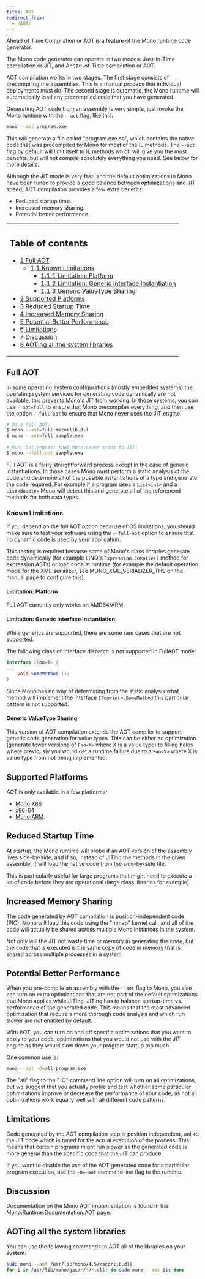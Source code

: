 ```yaml
---
title: AOT
redirect_from:
  - /AOT/
---
```


Ahead of Time Compilation or AOT is a feature of the Mono runtime code generator.

The Mono code generator can operate in two modes: Just-in-Time compilation or JIT, and Ahead-of-Time compilation or AOT.

AOT compilation works in two stages. The first stage consists of precompiling the assemblies. This is a manual process that individual deployments must do. The second stage is automatic, the Mono runtime will automatically load any precompiled code that you have generated.

Generating AOT code from an assembly is very simple, just invoke the Mono runtime with the `--aot` flag, like this:

``` bash
mono --aot program.exe
```

This will generate a file called "program.exe.so", which contains the native code that was precompiled by Mono for most of the IL methods. The `--aot` flag by default will limit itself to IL methods which will give you the most benefits, but will not compile absolutely everything you need. See below for more details.

Although the JIT mode is very fast, and the default optimizations in Mono have been tuned to provide a good balance between optimizations and JIT speed, AOT compilation provides a few extra benefits:

-   Reduced startup time.
-   Increased memory sharing.
-   Potential better performance.

<table>
<col width="100%" />
<tbody>
<tr class="odd">
<td align="left"><h2>Table of contents</h2>
<ul>
<li><a href="#full-aot">1 Full AOT</a>
<ul>
<li><a href="#known-limitations">1.1 Known Limitations</a>
<ul>
<li><a href="#limitation-platform">1.1.1 Limitation: Platform</a></li>
<li><a href="#limitation-generic-interface-instantiation">1.1.2 Limitation: Generic Interface Instantiation</a></li>
<li><a href="#generic-valuetype-sharing">1.1.3 Generic ValueType Sharing</a></li>
</ul></li>
</ul></li>
<li><a href="#supported-platforms">2 Supported Platforms</a></li>
<li><a href="#reduced-startup-time">3 Reduced Startup Time</a></li>
<li><a href="#increased-memory-sharing">4 Increased Memory Sharing</a></li>
<li><a href="#potential-better-performance">5 Potential Better Performance</a></li>
<li><a href="#limitations">6 Limitations</a></li>
<li><a href="#discussion">7 Discussion</a></li>
<li><a href="#aoting-all-the-system-libraries">8 AOTing all the system libraries</a></li>
</ul></td>
</tr>
</tbody>
</table>

Full AOT
--------

In some operating system configurations (mostly embedded systems) the operating system services for generating code dynamically are not available, this prevents Mono's JIT from working. In those systems, you can use `--aot=full` to ensure that Mono precompiles everything, and then use the option `--full-aot` to ensure that Mono never uses the JIT engine.

``` bash
# Do a full AOT:
$ mono --aot=full mscorlib.dll
$ mono --aot=full sample.exe
 
# Run, but request that Mono never tries to JIT:
$ mono --full-aot sample.exe
```

Full AOT is a fairly straightforward process except in the case of generic instantiations. In those cases Mono must perform a static analysis of the code and determine all of the possible instantiations of a type and generate the code required. For example if a program uses a `List<int>` and a `List<double>` Mono will detect this and generate all of the referenced methods for both data types.

### Known Limitations

If you depend on the full AOT option because of OS limitations, you should make sure to test your software using the `--full-aot` option to ensure that no dynamic code is used by your application.

This testing is required because some of Mono's class libraries generate code dynamically (for example LINQ's `Expression.Compile()` method for expression ASTs) or load code at runtime (for example the default operation mode for the XML serializer, see MONO_XML_SERIALIZER_THS on the manual page to configure this).

#### Limitation: Platform

Full AOT currently only works on AMD64/ARM.

#### Limitation: Generic Interface Instantiation

While generics are supported, there are some rare cases that are not supported.

The following class of interface dispatch is not supported in FullAOT mode:

``` csharp
interface IFoo<T> {
...
    void SomeMethod ();
}
```

Since Mono has no way of determining from the static analysis what method will implement the interface `IFoo<int>.SomeMethod` this particular pattern is not supported.

#### Generic ValueType Sharing

This version of AOT compilation extends the AOT compiler to support generic code generation for value types. This can be either an optimization (generate fewer versions of `Foo<X>` where X is a value type) to filling holes where previously you would get a runtime failure due to a `Foo<X>` where X is value type from not being implemented.

Supported Platforms
-------------------

AOT is only available in a few platforms:

-   [Mono:X86](/docs/about-mono/supported-platforms/x86/)
-   [x86-64](/docs/about-mono/supported-platforms/amd64/)
-   [Mono:ARM](/docs/about-mono/supported-platforms/arm/).

Reduced Startup Time
--------------------

At startup, the Mono runtime will probe if an AOT version of the assembly lives side-by-side, and if so, instead of JITing the methods in the given assembly, it will load the native code from the side-by-side file.

This is particularly useful for large programs that might need to execute a lot of code before they are operational (large class libraries for example).

Increased Memory Sharing
------------------------

The code generated by AOT compilation is position-independent code (PIC). Mono will load this code using the "mmap" kernel call, and all of the code will actually be shared across multiple Mono instances in the system.

Not only will the JIT not waste time or memory in generating the code, but the code that is executed is the same copy of code in memory that is shared across multiple processes in a system.

Potential Better Performance
----------------------------

When you pre-compile an assembly with the `--aot` flag to Mono, you also can turn on extra optimizations that are not part of the default optimizations that Mono applies while JITing. JITing has to balance startup-time vs. performance of the generated code. This means that the most advanced optimization that require a more thorough code analysis and which run slower are not enabled by default.

With AOT, you can turn on and off specific optimizations that you want to apply to your code, optimizations that you would not use with the JIT engine as they would slow down your program startup too much.

One common use is:

``` bash
mono --aot -O=all program.exe
```

The "all" flag to the "-O" command line option will turn on all optimizations, but we suggest that you actually profile and test whether some particular optimizations improve or decrease the performance of your code, as not all optimizations work equally well with all different code patterns.

Limitations
-----------

Code generated by the AOT compilation step is position independent, unlike the JIT code which is tuned for the actual execution of the process. This means that certain programs might run slower as the generated code is more general than the specific code that the JIT can produce.

If you want to disable the use of the AOT generated code for a particular program execution, use the `-O=-aot` command line flag to the runtime.

Discussion
----------

Documentation on the Mono AOT implementation is found in the [Mono:Runtime:Documentation:AOT](/docs/advanced/runtime/docs/aot/) page.

AOTing all the system libraries
-------------------------------

You can use the following commands to AOT all of the libraries on your system:

``` bash
sudo mono --aot /usr/lib/mono/4.5/mscorlib.dll
for i in /usr/lib/mono/gac/*/*/*.dll; do sudo mono --aot $i; done
```

